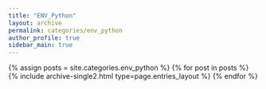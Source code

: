 ```yaml
---
title: "ENV_Python"
layout: archive
permalink: categories/env_python
author_profile: true
sidebar_main: true
---
```



{% assign posts = site.categories.env_python %}
{% for post in posts %} {% include archive-single2.html type=page.entries_layout %} {% endfor %}